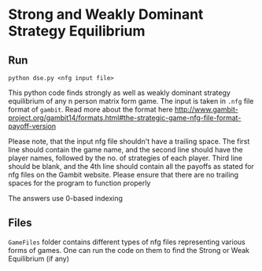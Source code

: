 # Strong and Weakly Dominant Strategy Equilibrium

## Run
`python dse.py <nfg input file>`

This python code finds strongly as well as weakly dominant strategy equilibrium of any n person matrix form game. The input is taken in `.nfg` file format of `gambit`. Read more about the format here <http://www.gambit-project.org/gambit14/formats.html#the-strategic-game-nfg-file-format-payoff-version> 

Please note, that the input nfg file shouldn't have a trailing space. The first line should contain the game name, and the second line should have the player names, followed by the no. of strategies of each player. Third line should be blank, and the 4th line should contain all the payoffs as stated for nfg files on the Gambit website. Please ensure that there are no trailing spaces for the program to function properly

The answers use 0-based indexing

## Files
`GameFiles` folder contains different types of nfg files representing various forms of games. One can run the code on them to find the Strong or Weak Equilibrium (if any)